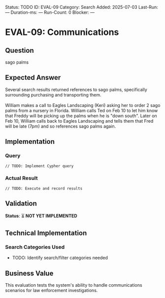<!--- META: machine-readable for scripts --->
Status: TODO
ID: EVAL-09
Category: Search
Added: 2025-07-03
Last-Run: —
Duration-ms: —
Run-Count: 0
Blocker: —

# EVAL-09: Communications

## Question
sago palms

## Expected Answer
Several search results returned references to sago palms, specifically surrounding purchasing and transporting them.<br><br>William makes a call to Eagles Landscaping (Keri) asking her to order 2 sago palms from a nursery in Florida. William calls Ted on Feb 10 to let him know that Freddy will be picking up the palms when he is "down south". Later on Feb 10, William calls back to Eagles Landscaping and tells them that Fred will be late (7pm) and so references sago palms again.

## Implementation

### Query
```cypher
// TODO: Implement Cypher query
```

### Actual Result
```
// TODO: Execute and record results
```

## Validation
**Status**: ⏳ **NOT YET IMPLEMENTED**

## Technical Implementation

### Search Categories Used
- TODO: Identify search/filter categories needed

## Business Value

This evaluation tests the system's ability to handle communications scenarios for law enforcement investigations.
